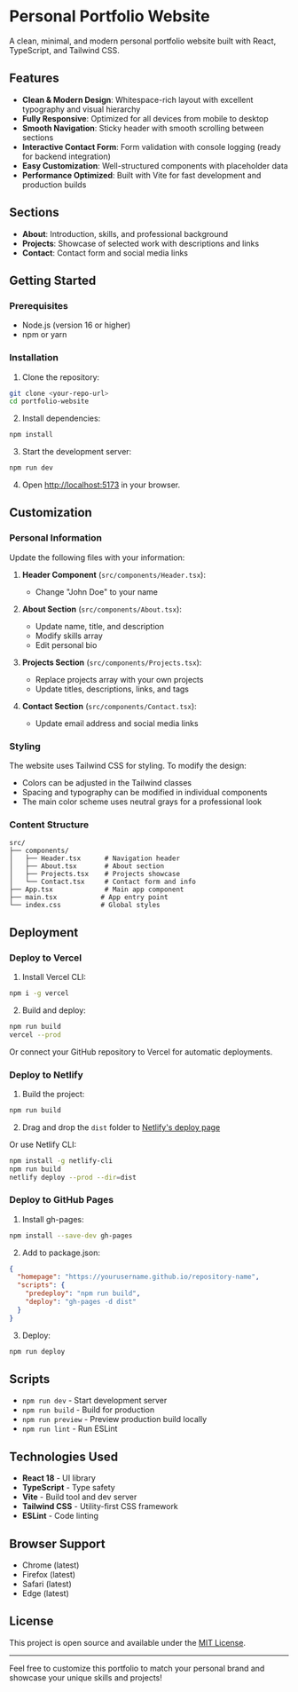 # Personal Portfolio Website

A clean, minimal, and modern personal portfolio website built with React, TypeScript, and Tailwind CSS.

## Features

- **Clean & Modern Design**: Whitespace-rich layout with excellent typography and visual hierarchy
- **Fully Responsive**: Optimized for all devices from mobile to desktop
- **Smooth Navigation**: Sticky header with smooth scrolling between sections
- **Interactive Contact Form**: Form validation with console logging (ready for backend integration)
- **Easy Customization**: Well-structured components with placeholder data
- **Performance Optimized**: Built with Vite for fast development and production builds

## Sections

- **About**: Introduction, skills, and professional background
- **Projects**: Showcase of selected work with descriptions and links
- **Contact**: Contact form and social media links

## Getting Started

### Prerequisites

- Node.js (version 16 or higher)
- npm or yarn

### Installation

1. Clone the repository:
```bash
git clone <your-repo-url>
cd portfolio-website
```

2. Install dependencies:
```bash
npm install
```

3. Start the development server:
```bash
npm run dev
```

4. Open [http://localhost:5173](http://localhost:5173) in your browser.

## Customization

### Personal Information

Update the following files with your information:

1. **Header Component** (`src/components/Header.tsx`):
   - Change "John Doe" to your name

2. **About Section** (`src/components/About.tsx`):
   - Update name, title, and description
   - Modify skills array
   - Edit personal bio

3. **Projects Section** (`src/components/Projects.tsx`):
   - Replace projects array with your own projects
   - Update titles, descriptions, links, and tags

4. **Contact Section** (`src/components/Contact.tsx`):
   - Update email address and social media links

### Styling

The website uses Tailwind CSS for styling. To modify the design:

- Colors can be adjusted in the Tailwind classes
- Spacing and typography can be modified in individual components
- The main color scheme uses neutral grays for a professional look

### Content Structure

```
src/
├── components/
│   ├── Header.tsx      # Navigation header
│   ├── About.tsx       # About section
│   ├── Projects.tsx    # Projects showcase
│   └── Contact.tsx     # Contact form and info
├── App.tsx             # Main app component
├── main.tsx           # App entry point
└── index.css          # Global styles
```

## Deployment

### Deploy to Vercel

1. Install Vercel CLI:
```bash
npm i -g vercel
```

2. Build and deploy:
```bash
npm run build
vercel --prod
```

Or connect your GitHub repository to Vercel for automatic deployments.

### Deploy to Netlify

1. Build the project:
```bash
npm run build
```

2. Drag and drop the `dist` folder to [Netlify's deploy page](https://app.netlify.com/drop)

Or use Netlify CLI:
```bash
npm install -g netlify-cli
npm run build
netlify deploy --prod --dir=dist
```

### Deploy to GitHub Pages

1. Install gh-pages:
```bash
npm install --save-dev gh-pages
```

2. Add to package.json:
```json
{
  "homepage": "https://yourusername.github.io/repository-name",
  "scripts": {
    "predeploy": "npm run build",
    "deploy": "gh-pages -d dist"
  }
}
```

3. Deploy:
```bash
npm run deploy
```

## Scripts

- `npm run dev` - Start development server
- `npm run build` - Build for production
- `npm run preview` - Preview production build locally
- `npm run lint` - Run ESLint

## Technologies Used

- **React 18** - UI library
- **TypeScript** - Type safety
- **Vite** - Build tool and dev server
- **Tailwind CSS** - Utility-first CSS framework
- **ESLint** - Code linting

## Browser Support

- Chrome (latest)
- Firefox (latest)
- Safari (latest)
- Edge (latest)

## License

This project is open source and available under the [MIT License](LICENSE).

---

Feel free to customize this portfolio to match your personal brand and showcase your unique skills and projects!